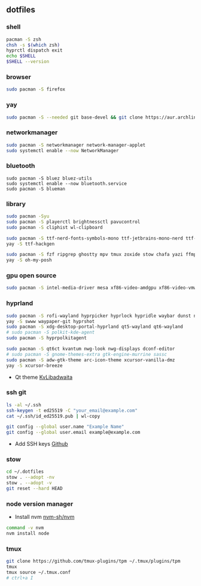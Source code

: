 ## dotfiles

### shell

```sh
pacman -S zsh
chsh -s $(which zsh)
hyprctl dispatch exit
echo $SHELL
$SHELL --version
```

### browser

```sh
sudo pacman -S firefox
```

### yay

```sh
sudo pacman -S --needed git base-devel && git clone https://aur.archlinux.org/yay.git && cd yay && makepkg -si
```

### networkmanager

```sh
sudo pacman -S networkmanager network-manager-applet
sudo systemctl enable --now NetworkManager
```

### bluetooth

```
sudo pacman -S bluez bluez-utils
sudo systemctl enable --now bluetooth.service
sudo pacman -S blueman
```

### library

```sh
sudo pacman -Syu
sudo pacman -S playerctl brightnessctl pavucontrol
sudo pacman -S cliphist wl-clipboard

sudo pacman -S ttf-nerd-fonts-symbols-mono ttf-jetbrains-mono-nerd ttf-font-awesome ttf-ubuntu-nerd
yay -S ttf-hackgen

sudo pacman -S fzf ripgrep ghostty mpv tmux zoxide stow chafa yazi ffmpegthumbnailer p7zip jq poppler fd imagemagick trash-cli unzip cargo neovim vim
yay -S oh-my-posh
```

### gpu open source

```sh
sudo pacman -S intel-media-driver mesa xf86-video-amdgpu xf86-video-vmware libva-intel-driver vulkan-intel xf86-video-ati xorg-server libva-mesa-driver vulkan-radeon xf86-video-nouveau xorg-xinit
```


### hyprland

```sh
sudo pacman -S rofi-wayland hyprpicker hyprlock hypridle waybar dunst nautilus okular loupe
yay -S swww waypaper-git hyprshot
sudo pacman -S xdg-desktop-portal-hyprland qt5-wayland qt6-wayland
# sudo pacman -S polkit-kde-agent
sudo pacman -S hyprpolkitagent

sudo pacman -S qt6ct kvantum nwg-look nwg-displays dconf-editor
# sudo pacman -S gnome-themes-extra gtk-engine-murrine sassc
sudo pacman -S adw-gtk-theme arc-icon-theme xcursor-vanilla-dmz
yay -S xcursor-breeze
```

- Qt theme [KvLibadwaita](https://github.com/GabePoel/KvLibadwaita)

### ssh git

```sh
ls -al ~/.ssh
ssh-keygen -t ed25519 -C "your_email@example.com"
cat ~/.ssh/id_ed25519.pub | wl-copy

git config --global user.name "Example Name"
git config --global user.email example@example.com
```

- Add SSH keys [Github](https://github.com/settings/keys)

### stow

```sh
cd ~/.dotfiles
stow . --adopt -nv
stow . --adopt -v
git reset --hard HEAD
```

### node version manager

- Install nvm [nvm-sh/nvm](https://github.com/nvm-sh/nvm)

```sh
command -v nvm
nvm install node
```

### tmux

```sh
git clone https://github.com/tmux-plugins/tpm ~/.tmux/plugins/tpm
tmux
tmux source ~/.tmux.conf
# ctrl+a I
```
